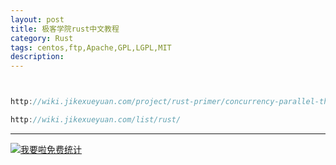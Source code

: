 ```yaml
---
layout: post
title: 极客学院rust中文教程
category: Rust
tags: centos,ftp,Apache,GPL,LGPL,MIT
description: 
---
```



```javascript


http://wiki.jikexueyuan.com/project/rust-primer/concurrency-parallel-thread/synchronize.html

http://wiki.jikexueyuan.com/list/rust/

```

---


<script language="javascript" type="text/javascript" src="//js.users.51.la/19176892.js"></script>
<noscript><a href="//www.51.la/?19176892" target="_blank"><img alt="&#x6211;&#x8981;&#x5566;&#x514D;&#x8D39;&#x7EDF;&#x8BA1;" src="//img.users.51.la/19176892.asp" style="border:none" /></a></noscript>

